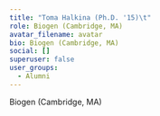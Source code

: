 ```yaml
---
title: "Toma Halkina (Ph.D. '15)\t"
role: Biogen (Cambridge, MA)
avatar_filename: avatar
bio: Biogen (Cambridge, MA)
social: []
superuser: false
user_groups:
  - Alumni
---
```

Biogen (Cambridge, MA)
